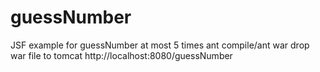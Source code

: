 guessNumber
===========
JSF example for guessNumber at most 5 times
ant compile/ant war
drop war file to tomcat
http://localhost:8080/guessNumber
